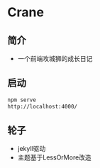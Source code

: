 # Crane

## 简介

- 一个前端攻城狮的成长日记

## 启动

```bash
npm serve
http://localhost:4000/
```

## 轮子

- jekyll驱动
- 主题基于LessOrMore改造
